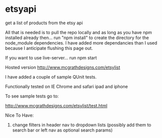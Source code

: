 # etsyapi
get a list of products from the etsy api

All that is needed is to pull the repo locally and as long as you have npm installed already then... 
run "npm install"
to create the directory for the node_module dependencies.  I have added more dependancies than I used because I anticipate flushing this page out.

If you want to use live-server...
run npm start

Hosted version http://www.mcgrathdesigns.com/etsylist

I have added a couple of sample QUnit tests.

Functionally tested on IE Chrome and safari ipad and iphone

To see sample tests go to:

http://www.mcgrathdesigns.com/etsylist/test.html

Nice To Have:

1. change filters in header nav to dropdown lists (possibly add them to search bar or left nav as optional search params)
